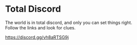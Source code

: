 # Total Discord

The world is in total discord, and only you can set things right. \
Follow the links and look for clues.

https://discord.gg/vh8aRTSG9j


